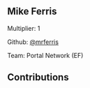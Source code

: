 
## Mike Ferris
Multiplier: 1

Github: [@mrferris](https://github.com/mrferris)

Team: Portal Network (EF)

## Contributions
